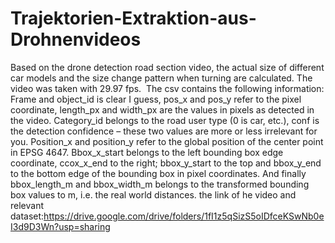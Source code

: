 # Trajektorien-Extraktion-aus-Drohnenvideos
Based on the drone detection road section video, the actual size of different car models and the size change pattern when turning are calculated.
The video was taken with 29.97 fps.  The csv contains the following information:
Frame and object_id is clear I guess, pos_x and pos_y refer to the pixel coordinate, length_px and width_px are the values in pixels as detected in the video. Category_id belongs to the road user type (0 is car, etc.), conf is the detection confidence – these two values are more or less irrelevant for you.
Position_x and position_y refer to the global position of the center point in EPSG 4647. Bbox_x_start belongs to the left bounding box edge coordinate, ccox_x_end to the right; bbox_y_start to the top and bbox_y_end to the bottom edge of the bounding box in pixel coordinates. And finally bbox_length_m and bbox_width_m belongs to the transformed bounding box values to m, i.e. the real world distances.
the link of he video and relevant dataset:https://drive.google.com/drive/folders/1fI1z5qSizS5oIDfceKSwNb0eI3d9D3Wn?usp=sharing
